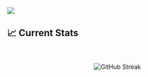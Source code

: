 <a href="https://www.linkedin.com/in/developer-nur/">
<img src="https://i.ibb.co/hfcdPK1/My-first-design-1-3.png" />
</a>

## :chart_with_upwards_trend: Current Stats

<br />
<p  align="center">
<img src="https://streak-stats.demolab.com?user=Developer-Nur&theme=highcontrast" alt="GitHub Streak" />
</p>
